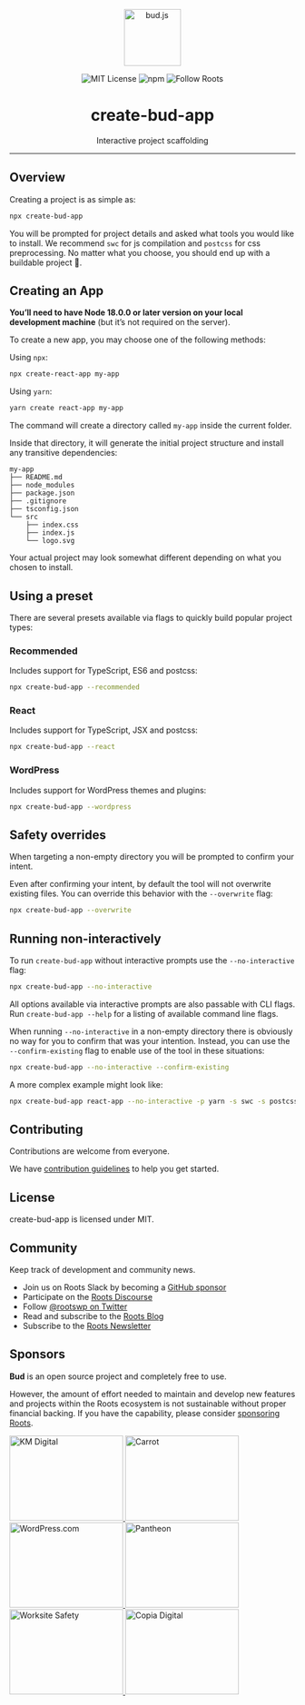 <p align="center"><img src="https://cdn.roots.io/app/uploads/logo-bud.svg" height="100" alt="bud.js" /></p>

<p align="center">
  <img alt="MIT License" src="https://img.shields.io/github/license/roots/bud?color=%23525ddc&style=flat-square" />
  <img alt="npm" src="https://img.shields.io/npm/v/@roots/bud.svg?color=%23525ddc&style=flat-square" />
  <img alt="Follow Roots" src="https://img.shields.io/twitter/follow/rootswp.svg?color=%23525ddc&style=flat-square" />
</p>

<h1 align="center"><strong>create-bud-app</strong></h1>

<p align="center">
  Interactive project scaffolding
</p>

---

## Overview

Creating a project is as simple as:

```sh
npx create-bud-app
```

You will be prompted for project details and asked what tools you would like to install. We recommend `swc` for js compilation and `postcss` for css preprocessing. No matter what you choose, you should end up with a buildable project 💪.

## Creating an App

**You’ll need to have Node 18.0.0 or later version on your local development machine** (but it’s not required on the server).

To create a new app, you may choose one of the following methods:

Using `npx`:

```sh
npx create-react-app my-app
```

Using `yarn`:

```sh
yarn create react-app my-app
```

The command will create a directory called `my-app` inside the current folder.

Inside that directory, it will generate the initial project structure and install any transitive dependencies:

```
my-app
├── README.md
├── node_modules
├── package.json
├── .gitignore
├── tsconfig.json
└── src
    ├── index.css
    ├── index.js
    └── logo.svg
```

Your actual project may look somewhat different depending on what you chosen to install.

## Using a preset

There are several presets available via flags to quickly build popular project types:

### Recommended

Includes support for TypeScript, ES6 and postcss:

```sh
npx create-bud-app --recommended
```

### React

Includes support for TypeScript, JSX and postcss:

```sh
npx create-bud-app --react
```

### WordPress

Includes support for WordPress themes and plugins:

```sh
npx create-bud-app --wordpress
```

## Safety overrides

When targeting a non-empty directory you will be prompted to confirm your intent.

Even after confirming your intent, by default the tool will not overwrite existing files. You can override this behavior with the `--overwrite` flag:

```sh
npx create-bud-app --overwrite
```

## Running non-interactively

To run `create-bud-app` without interactive prompts use the `--no-interactive` flag:

```sh
npx create-bud-app --no-interactive
```

All options available via interactive prompts are also passable with CLI flags. Run `create-bud-app --help` for a listing of available command line flags.

When running `--no-interactive` in a non-empty directory there is obviously no way for you to confirm that was your intention. Instead, you can use the `--confirm-existing` flag to enable use of the tool in these situations:

```sh
npx create-bud-app --no-interactive --confirm-existing
```

A more complex example might look like:

```sh
npx create-bud-app react-app --no-interactive -p yarn -s swc -s postcss -s react -d redux
```

## Contributing

Contributions are welcome from everyone.

We have [contribution guidelines](https://github.com/roots/guidelines/blob/master/CONTRIBUTING.md) to help you get started.

## License

create-bud-app is licensed under MIT.

## Community

Keep track of development and community news.

- Join us on Roots Slack by becoming a [GitHub
  sponsor](https://github.com/sponsors/roots)
- Participate on the [Roots Discourse](https://discourse.roots.io/)
- Follow [@rootswp on Twitter](https://twitter.com/rootswp)
- Read and subscribe to the [Roots Blog](https://roots.io/blog/)
- Subscribe to the [Roots Newsletter](https://roots.io/subscribe/)

## Sponsors

**Bud** is an open source project and completely free to use.

However, the amount of effort needed to maintain and develop new features and projects within the Roots ecosystem is not sustainable without proper financial backing. If you have the capability, please consider [sponsoring Roots](https://github.com/sponsors/roots).

<a href="https://k-m.com/">
<img src="https://cdn.roots.io/app/uploads/km-digital.svg" alt="KM Digital" width="200" height="150"/>
</a>
<a href="https://carrot.com/">
<img src="https://cdn.roots.io/app/uploads/carrot.svg" alt="Carrot" width="200" height="150"/>
</a>
<a href="https://wordpress.com/">
<img src="https://cdn.roots.io/app/uploads/wordpress.svg" alt="WordPress.com" width="200" height="150"/>
</a>
<a href="https://pantheon.io/">
<img src="https://cdn.roots.io/app/uploads/pantheon.svg" alt="Pantheon" width="200" height="150"/>
</a>
<a href="https://worksitesafety.ca/careers/">
<img src="https://cdn.roots.io/app/uploads/worksite-safety.svg" alt="Worksite Safety" width="200" height="150"/>
</a>
<a href="https://www.copiadigital.com/">
<img src="https://cdn.roots.io/app/uploads/copia-digital.svg" alt="Copia Digital" width="200" height="150"/>
</a>

